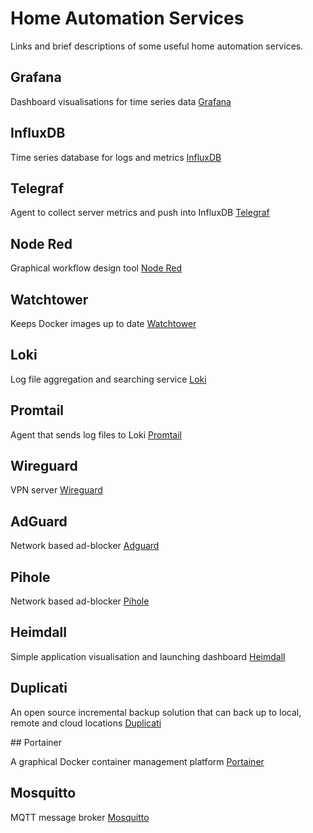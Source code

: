 # Home Automation Services

Links and brief descriptions of some useful home automation services.

## Grafana

Dashboard visualisations for time series data
[Grafana](https://grafana.com)

## InfluxDB

Time series database for logs and metrics
[InfluxDB](https://www.influxdata.com/products/influxdb-overview/)

## Telegraf

Agent to collect server metrics and push into InfluxDB
[Telegraf](https://www.influxdata.com/time-series-platform/telegraf/)

## Node Red

Graphical workflow design tool
[Node Red](https://nodered.org)

## Watchtower

Keeps Docker images up to date
[Watchtower](https://containrrr.dev/watchtower/)

## Loki

Log file aggregation and searching service
[Loki](https://grafana.com/oss/loki/)

## Promtail

Agent that sends log files to Loki
[Promtail](https://grafana.com/docs/loki/latest/clients/promtail/)

## Wireguard

VPN server
[Wireguard](https://www.wireguard.com)

## AdGuard

Network based ad-blocker
[Adguard](https://adguard.com/en/adguard-home/overview.html)

## Pihole

Network based ad-blocker
[Pihole](https://pi-hole.net)

## Heimdall

Simple application visualisation and launching dashboard
[Heimdall](https://heimdall.site)

## Duplicati

An open source incremental backup solution that can back up to local, remote and cloud locations
[Duplicati](https://www.duplicati.com)

## Portainer

A graphical Docker container management platform
[Portainer](https://www.portainer.io)

## Mosquitto

MQTT message broker
[Mosquitto](https://mosquitto.org)